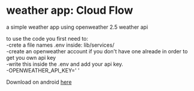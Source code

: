 # weather app: Cloud Flow

a simple weather app using openweather 2.5 weather api

to use the code you first need to:  
-crete a file names .env inside: lib/services/  
-create an openweather account if you don't have one alreade in order to get you own api key  
-write this inside the .env and add your api key.  
-OPENWEATHER_API_KEY='   '

Download on android [here](https://drive.google.com/file/d/1Bpuuj72OlEkIeL0K7-56cmcuUmcz-cKW/view?usp=drive_link)